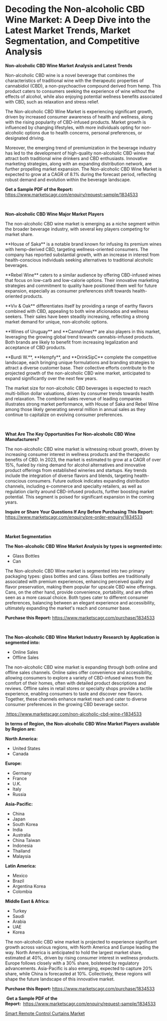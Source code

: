 <p><h1>Decoding the Non-alcoholic CBD Wine Market: A Deep Dive into the Latest Market Trends, Market Segmentation, and Competitive Analysis</h1></p><p><strong>Non-alcoholic CBD Wine Market Analysis and Latest Trends</strong></p>
<p><p>Non-alcoholic CBD wine is a novel beverage that combines the characteristics of traditional wine with the therapeutic properties of cannabidiol (CBD), a non-psychoactive compound derived from hemp. This product caters to consumers seeking the experience of wine without the effects of alcohol, while also enjoying potential wellness benefits associated with CBD, such as relaxation and stress relief. </p><p>The Non-alcoholic CBD Wine Market is experiencing significant growth, driven by increased consumer awareness of health and wellness, along with the rising popularity of CBD-infused products. Market growth is influenced by changing lifestyles, with more individuals opting for non-alcoholic options due to health concerns, personal preferences, or designated driving. </p><p>Moreover, the emerging trend of premiumization in the beverage industry has led to the development of high-quality non-alcoholic CBD wines that attract both traditional wine drinkers and CBD enthusiasts. Innovative marketing strategies, along with an expanding distribution network, are further propelling market expansion. The Non-alcoholic CBD Wine Market is expected to grow at a CAGR of 8.1% during the forecast period, reflecting robust demand and evolution within the beverage landscape.</p></p>
<p><strong>Get a Sample PDF of the Report:&nbsp;</strong> <a href="https://www.marketscagr.com/enquiry/request-sample/1834533?utm_campaign=2138&utm_medium=2&utm_source=Github&utm_content=ia&utm_term=09022025&utm_id=non-alcoholic-cbd-wine">https://www.marketscagr.com/enquiry/request-sample/1834533</a></p>
<p>&nbsp;</p>
<p><strong>Non-alcoholic CBD Wine Major Market Players</strong></p>
<p><p>The non-alcoholic CBD wine market is emerging as a niche segment within the broader beverage industry, with several key players competing for market share. </p><p>**House of Saka** is a notable brand known for infusing its premium wines with hemp-derived CBD, targeting wellness-oriented consumers. The company has reported substantial growth, with an increase in interest from health-conscious individuals seeking alternatives to traditional alcoholic beverages.</p><p>**Rebel Wine** caters to a similar audience by offering CBD-infused wines that focus on low-carb and low-calorie options. Their innovative marketing strategies and commitment to quality have positioned them well for future expansion, especially as consumer preferences shift towards health-oriented products.</p><p>**Viv & Oak** differentiates itself by providing a range of earthy flavors combined with CBD, appealing to both wine aficionados and wellness seekers. Their sales have been steadily increasing, reflecting a strong market demand for unique, non-alcoholic options.</p><p>**Wines of Uruguay** and **CannaVines** are also players in this market, leveraging the growing global trend towards cannabis-infused products. Both brands are likely to benefit from increasing legalization and acceptance of CBD products.</p><p>**Burdi W.**, **Hempfy**, and **DrinkSipC** complete the competitive landscape, each bringing unique formulations and branding strategies to attract a diverse customer base. Their collective efforts contribute to the projected growth of the non-alcoholic CBD wine market, anticipated to expand significantly over the next few years.</p><p>The market size for non-alcoholic CBD beverages is expected to reach multi-billion dollar valuations, driven by consumer trends towards health and relaxation. The combined sales revenue of leading companies illustrates strong market performance, with House of Saka and Rebel Wine among those likely generating several million in annual sales as they continue to capitalize on evolving consumer preferences.</p></p>
<p>&nbsp;</p>
<p><strong>What Are The Key Opportunities For Non-alcoholic CBD Wine Manufacturers?</strong></p>
<p><p>The non-alcoholic CBD wine market is witnessing robust growth, driven by increasing consumer interest in wellness products and the therapeutic benefits of CBD. In 2023, the market is estimated to grow at a CAGR of over 15%, fueled by rising demand for alcohol alternatives and innovative product offerings from established wineries and startups. Key trends include the integration of diverse flavors and blends, targeting health-conscious consumers. Future outlook indicates expanding distribution channels, including e-commerce and specialty retailers, as well as regulation clarity around CBD-infused products, further boosting market potential. This segment is poised for significant expansion in the coming years.</p></p>
<p><strong>Inquire or Share Your Questions If Any Before Purchasing This Report:</strong> <a href="https://www.marketscagr.com/enquiry/pre-order-enquiry/1834533?utm_campaign=2138&utm_medium=2&utm_source=Github&utm_content=ia&utm_term=09022025&utm_id=non-alcoholic-cbd-wine">https://www.marketscagr.com/enquiry/pre-order-enquiry/1834533</a></p>
<p>&nbsp;</p>
<p><strong>Market Segmentation</strong></p>
<p><strong>The Non-alcoholic CBD Wine Market Analysis by types is segmented into:</strong></p>
<p><ul><li>Glass Bottles</li><li>Can</li></ul></p>
<p><p>The Non-alcoholic CBD Wine market is segmented into two primary packaging types: glass bottles and cans. Glass bottles are traditionally associated with premium experiences, enhancing perceived quality and flavor preservation, making them popular for upscale CBD wine offerings. Cans, on the other hand, provide convenience, portability, and are often seen as a more casual choice. Both types cater to different consumer preferences, balancing between an elegant experience and accessibility, ultimately expanding the market's reach and consumer base.</p></p>
<p><strong>Purchase this Report:&nbsp;</strong><a href="https://www.marketscagr.com/purchase/1834533?utm_campaign=2138&utm_medium=2&utm_source=Github&utm_content=ia&utm_term=09022025&utm_id=non-alcoholic-cbd-wine">https://www.marketscagr.com/purchase/1834533</a></p>
<p>&nbsp;</p>
<p><strong>The Non-alcoholic CBD Wine Market Industry Research by Application is segmented into:</strong></p>
<p><ul><li>Online Sales</li><li>Offline Sales</li></ul></p>
<p><p>The non-alcoholic CBD wine market is expanding through both online and offline sales channels. Online sales offer convenience and accessibility, allowing consumers to explore a variety of CBD-infused wines from the comfort of their homes, often with detailed product descriptions and reviews. Offline sales in retail stores or specialty shops provide a tactile experience, enabling consumers to taste and discover new flavors. Together, these channels enhance market reach and cater to diverse consumer preferences in the growing CBD beverage sector.</p></p>
<p><a href="https://www.marketscagr.com/non-alcoholic-cbd-wine-r1834533?utm_campaign=2138&utm_medium=2&utm_source=Github&utm_content=ia&utm_term=09022025&utm_id=non-alcoholic-cbd-wine">&nbsp;https://www.marketscagr.com/non-alcoholic-cbd-wine-r1834533</a></p>
<p><strong>In terms of Region, the Non-alcoholic CBD Wine Market Players available by Region are:</strong></p>
<p>
    <p> <strong> North America: </strong>
        <ul>
            <li>United States</li>
            <li>Canada</li>
        </ul>
        </p> 
    <p> <strong> Europe: </strong>
        <ul>
            <li>Germany</li>
            <li>France</li>
            <li>U.K.</li>
            <li>Italy</li>
            <li>Russia</li>
        </ul>
        </p> 
    <p> <strong> Asia-Pacific: </strong>
        <ul>
            <li>China</li>
            <li>Japan</li>
            <li>South Korea</li>
            <li>India</li>
            <li>Australia</li>
            <li>China Taiwan</li>
            <li>Indonesia</li>
            <li>Thailand</li>
            <li>Malaysia</li>
        </ul>
        </p> 
    <p> <strong> Latin America: </strong>
        <ul>
            <li>Mexico</li>
            <li>Brazil</li>
            <li>Argentina Korea</li>
            <li>Colombia</li>
        </ul>
        </p> 
    <p> <strong> Middle East & Africa: </strong>
        <ul>
            <li>Turkey</li>
            <li>Saudi</li>
            <li>Arabia</li>
            <li>UAE</li>
            <li>Korea</li>
        </ul>
    </p>
    </p>
<p><p>The non-alcoholic CBD wine market is projected to experience significant growth across various regions, with North America and Europe leading the way. North America is anticipated to hold the largest market share, estimated at 40%, driven by rising consumer interest in wellness products. Europe follows closely with a 30% share, bolstered by regulatory advancements. Asia-Pacific is also emerging, expected to capture 20% share, while China is forecasted at 10%. Collectively, these regions will shape the future landscape of this innovative market.</p></p>
<p><strong>Purchase this Report: </strong><a href="https://www.marketscagr.com/purchase/1834533?utm_campaign=2138&utm_medium=2&utm_source=Github&utm_content=ia&utm_term=09022025&utm_id=non-alcoholic-cbd-wine">https://www.marketscagr.com/purchase/1834533</a></p>
<p>&nbsp;<strong>Get a Sample PDF of the Report:&nbsp;&nbsp;</strong><a href="https://www.marketscagr.com/enquiry/request-sample/1834533?utm_campaign=2138&utm_medium=2&utm_source=Github&utm_content=ia&utm_term=09022025&utm_id=non-alcoholic-cbd-wine">https://www.marketscagr.com/enquiry/request-sample/1834533</a></p>
<p><strong></strong></p>
<p><p><a href="https://github.com/joannesouthgate/Market-Research-Report-List-5/blob/main/smart-remote-control-curtains-market.md?utm_campaign=2138&utm_medium=2&utm_source=Github&utm_content=ia&utm_term=09022025&utm_id=non-alcoholic-cbd-wine">Smart Remote Control Curtains Market</a></p></p>